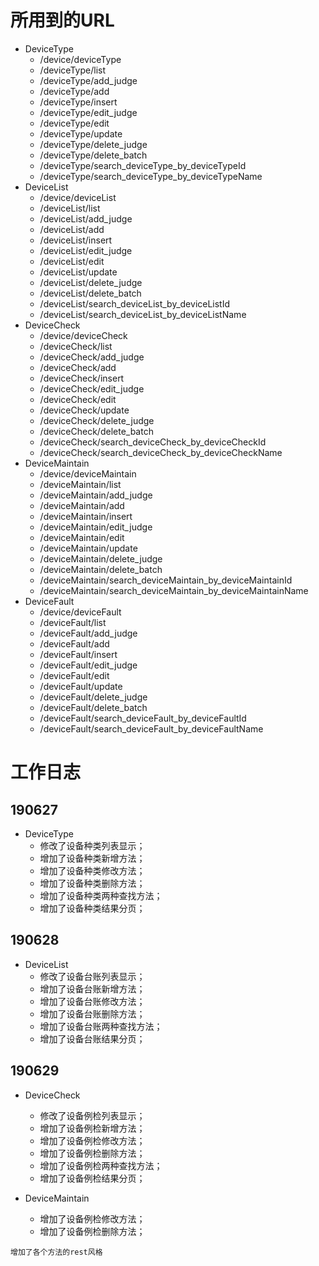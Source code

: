 # 所用到的URL
 - DeviceType
      - /device/deviceType
      - /deviceType/list
      - /deviceType/add_judge
      - /deviceType/add
      - /deviceType/insert
      - /deviceType/edit_judge
      - /deviceType/edit
      - /deviceType/update
      - /deviceType/delete_judge
      - /deviceType/delete_batch
      - /deviceType/search_deviceType_by_deviceTypeId
      - /deviceType/search_deviceType_by_deviceTypeName
 - DeviceList
      - /device/deviceList
      - /deviceList/list
      - /deviceList/add_judge
      - /deviceList/add
      - /deviceList/insert
      - /deviceList/edit_judge
      - /deviceList/edit
      - /deviceList/update
      - /deviceList/delete_judge
      - /deviceList/delete_batch
      - /deviceList/search_deviceList_by_deviceListId
      - /deviceList/search_deviceList_by_deviceListName 
 - DeviceCheck
      - /device/deviceCheck
      - /deviceCheck/list
      - /deviceCheck/add_judge
      - /deviceCheck/add
      - /deviceCheck/insert
      - /deviceCheck/edit_judge
      - /deviceCheck/edit
      - /deviceCheck/update
      - /deviceCheck/delete_judge
      - /deviceCheck/delete_batch
      - /deviceCheck/search_deviceCheck_by_deviceCheckId
      - /deviceCheck/search_deviceCheck_by_deviceCheckName 
  - DeviceMaintain
       - /device/deviceMaintain
       - /deviceMaintain/list
       - /deviceMaintain/add_judge
       - /deviceMaintain/add
       - /deviceMaintain/insert
       - /deviceMaintain/edit_judge
       - /deviceMaintain/edit
       - /deviceMaintain/update
       - /deviceMaintain/delete_judge
       - /deviceMaintain/delete_batch
       - /deviceMaintain/search_deviceMaintain_by_deviceMaintainId
       - /deviceMaintain/search_deviceMaintain_by_deviceMaintainName 
  - DeviceFault
       - /device/deviceFault
       - /deviceFault/list
       - /deviceFault/add_judge
       - /deviceFault/add
       - /deviceFault/insert
       - /deviceFault/edit_judge
       - /deviceFault/edit
       - /deviceFault/update
       - /deviceFault/delete_judge
       - /deviceFault/delete_batch
       - /deviceFault/search_deviceFault_by_deviceFaultId
       - /deviceFault/search_deviceFault_by_deviceFaultName 

# 工作日志
## 190627
   - DeviceType
      - 修改了设备种类列表显示；
      - 增加了设备种类新增方法；
      - 增加了设备种类修改方法；
      - 增加了设备种类删除方法；
      - 增加了设备种类两种查找方法；
      - 增加了设备种类结果分页；

## 190628
   - DeviceList
      - 修改了设备台账列表显示；
      - 增加了设备台账新增方法；
      - 增加了设备台账修改方法；
      - 增加了设备台账删除方法；
      - 增加了设备台账两种查找方法；
      - 增加了设备台账结果分页；

## 190629
   - DeviceCheck
      - 修改了设备例检列表显示；
      - 增加了设备例检新增方法；
      - 增加了设备例检修改方法；
      - 增加了设备例检删除方法；
      - 增加了设备例检两种查找方法；
      - 增加了设备例检结果分页；

   - DeviceMaintain
      - 增加了设备例检修改方法；
      - 增加了设备例检删除方法；

    增加了各个方法的rest风格